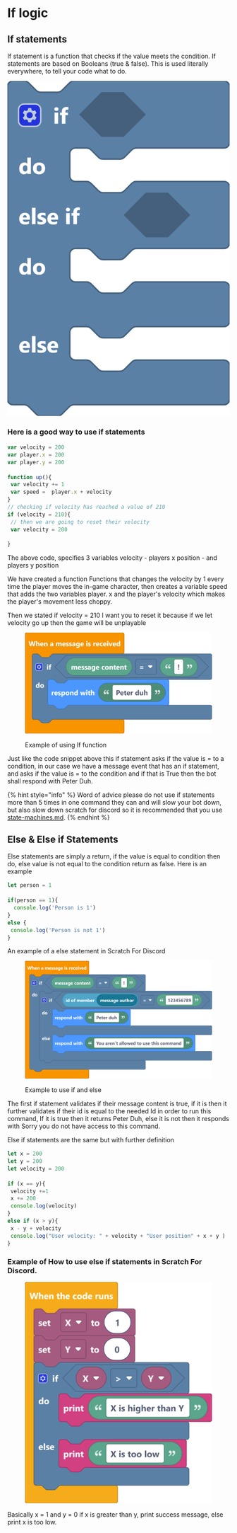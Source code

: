 # If logic

## If statements

If statement is a function that checks if the value meets the condition. If statements are based on Booleans (true & false). This is used literally everywhere, to tell your code what to do.

![](<../../../.gitbook/assets/image (6).png>)

### Here is a good way to use if statements

```javascript
var velocity = 200
var player.x = 200
var player.y = 200

function up(){
 var velocity += 1
 var speed =  player.x + velocity
}
// checking if velocity has reached a value of 210
if (velocity = 210){
 // then we are going to reset their velocity
 var velocity = 200
 
}

```

The above code, specifies 3 variables velocity - players x position - and players  y position

We have created a function Functions that changes the velocity by 1 every time the player moves the in-game character, then creates a variable speed that adds the two variables player. x and the player's velocity which makes the player's movement less choppy.

Then we stated if velocity = 210 I want you to reset it because if we let velocity go up then the game will be unplayable

<figure><img src="../../../.gitbook/assets/screenshot (85).png" alt=""><figcaption><p>Example of using If function</p></figcaption></figure>

Just like the code snippet above this if statement asks if the value is = to a condition, in our case we have a message event that has an if statement, and asks if the value is = to  the condition and if that is True then the bot shall respond with Peter Duh.

{% hint style="info" %}
Word of advice please do not use if statements more than 5 times in one command they can and will slow your  bot down, but also slow down scratch for discord so it is  recommended that you use [state-machines.md](state-machines.md "mention").
{% endhint %}

## Else & Else if Statements

Else statements are simply a return, if the value is equal to condition then do, else value is not equal to the condition return as false.  Here is an example

```javascript
let person = 1

if(person == 1){
  console.log('Person is 1')
}
else {
 console.log('Person is not 1')
}
```

An example of a else statement in Scratch For Discord

<figure><img src="../../../.gitbook/assets/screenshot (86).png" alt=""><figcaption><p>Example to use if and else</p></figcaption></figure>

The first if statement validates if their message content is true, if it is then it further validates if their id is equal to the needed Id in order to run this command, If it is true then it returns Peter Duh, else it is not then it responds with Sorry you do not have access to this command.



Else if statements are the same but with further definition

```javascript
let x = 200
let y = 200
let velocity = 200

if (x == y){
 velocity +=1
 x += 200
 console.log(velocity)
}
else if (x > y){
 x - y + velocity
 console.log("User velocity: " + velocity + "User position" + x + y )
}

```

### Example of How to use else if statements in Scratch For Discord.

<figure><img src="../../../.gitbook/assets/screenshot (87).png" alt=""><figcaption></figcaption></figure>

Basically x = 1 and y = 0 if x is greater than y, print success message, else print x is too low.&#x20;
